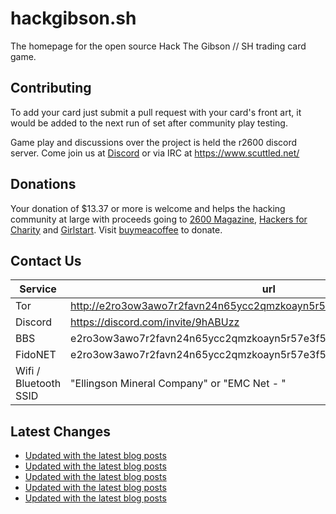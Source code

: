 # hackgibson.sh
The homepage for the open source Hack The Gibson // SH trading card game.


## Contributing

To add your card just submit a pull request with your card's front art, it would be added to the next run of set after community play testing.

Game play and discussions over the project is held the r2600 discord server. Come join us at [Discord](https://discord.com/invite/9hABUzz) or via IRC at https://www.scuttled.net/


## Donations

Your donation of $13.37 or more is welcome and helps the hacking community at large with proceeds going to [2600 Magazine](https://2600.com/), [Hackers for Charity](https://hackersforcharity.org) and [Girlstart](https://girlstart.org).  Visit [buymeacoffee](https://www.buymeacoffee.com/hackgibson.sh) to donate.


## Contact Us

Service | url
-|-
Tor | http://e2ro3ow3awo7r2favn24n65ycc2qmzkoayn5r57e3f56nvjwdcgg32ad.onion
Discord | https://discord.com/invite/9hABUzz
BBS | e2ro3ow3awo7r2favn24n65ycc2qmzkoayn5r57e3f56nvjwdcgg32ad.onion:23
FidoNET | e2ro3ow3awo7r2favn24n65ycc2qmzkoayn5r57e3f56nvjwdcgg32ad.onion:24554
Wifi / Bluetooth SSID | "Ellingson Mineral Company" or "EMC Net - <fidonet address>"

## Latest Changes
<!-- BLOG-POST-LIST:START -->
- [Updated with the latest blog posts](https://github.com/DFW2600/hackgibson.sh/commit/ceef60e016e098bb13568da40b92d4c8fcac442c)
- [Updated with the latest blog posts](https://github.com/DFW2600/hackgibson.sh/commit/3ff6966ab36f72d7424bbcb3d4f06fba2b9e1a2c)
- [Updated with the latest blog posts](https://github.com/DFW2600/hackgibson.sh/commit/941217a3bb265ab19b790ad7164e775a03c43e2b)
- [Updated with the latest blog posts](https://github.com/DFW2600/hackgibson.sh/commit/76c97e48f95a7e9c7e0def8df36eb02277c3b535)
- [Updated with the latest blog posts](https://github.com/DFW2600/hackgibson.sh/commit/0c4d11938ec7ae3739fdfb0083800d3b3642d142)
<!-- BLOG-POST-LIST:END -->
